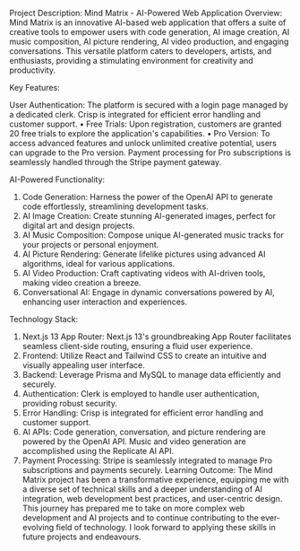Project Description: Mind Matrix - AI-Powered Web Application
Overview:
Mind Matrix is an innovative AI-based web application that offers a suite of creative tools to empower users with code generation, AI image creation, AI music composition, AI picture rendering, AI video production, and engaging conversations. This versatile platform caters to developers, artists, and enthusiasts, providing a stimulating environment for creativity and productivity.

Key Features:

User Authentication:
The platform is secured with a login page managed by a dedicated clerk.
Crisp is integrated for efficient error handling and customer support.
•	Free Trials:
Upon registration, customers are granted 20 free trials to explore the application's capabilities.
•	Pro Version:
To access advanced features and unlock unlimited creative potential, users can upgrade to the Pro version.
Payment processing for Pro subscriptions is seamlessly handled through the Stripe payment gateway.

AI-Powered Functionality:
1.	Code Generation:
Harness the power of the OpenAI API to generate code effortlessly, streamlining development tasks.
2.	AI Image Creation:
Create stunning AI-generated images, perfect for digital art and design projects.
3.	AI Music Composition:
Compose unique AI-generated music tracks for your projects or personal enjoyment.
4.	AI Picture Rendering:
Generate lifelike pictures using advanced AI algorithms, ideal for various applications.
5.	AI Video Production:
Craft captivating videos with AI-driven tools, making video creation a breeze.
6.	Conversational AI:
Engage in dynamic conversations powered by AI, enhancing user interaction and experiences.

Technology Stack:
1.	Next.js 13 App Router:
Next.js 13's groundbreaking App Router facilitates seamless client-side routing, ensuring a fluid user experience.
2.	Frontend:
Utilize React and Tailwind CSS to create an intuitive and visually appealing user interface.
3.	Backend:
Leverage Prisma and MySQL to manage data efficiently and securely.
4.	Authentication:
Clerk is employed to handle user authentication, providing robust security.
5.	Error Handling:
Crisp is integrated for efficient error handling and customer support.
6.	AI APIs:
Code generation, conversation, and picture rendering are powered by the OpenAI API.
Music and video generation are accomplished using the Replicate AI API.
7.	Payment Processing:
Stripe is seamlessly integrated to manage Pro subscriptions and payments securely.
Learning Outcome:
The Mind Matrix project has been a transformative experience, equipping me with a diverse set of technical skills and a deeper understanding of AI integration, web development best practices, and user-centric design. This journey has prepared me to take on more complex web development and AI projects and to continue contributing to the ever-evolving field of technology. I look forward to applying these skills in future projects and endeavours.

